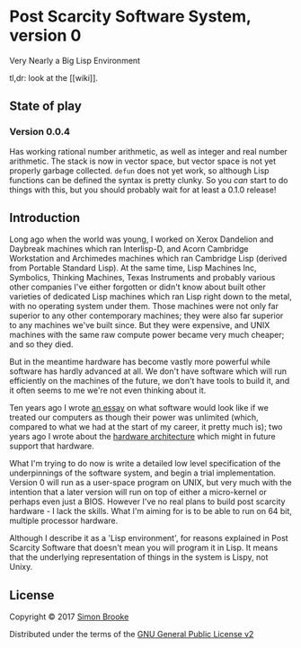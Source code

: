 # Post Scarcity Software System, version 0

Very Nearly a Big Lisp Environment

tl,dr: look at the [[wiki]].

## State of play

### Version 0.0.4

Has working rational number arithmetic, as well as integer and real number arithmetic. The stack is now in vector space, but vector space is not yet properly garbage collected. `defun` does not yet work, so although Lisp functions can be defined the syntax is pretty clunky. So you *can* start to do things with this, but you should probably wait for at least a 0.1.0 release!

## Introduction

Long ago when the world was young, I worked on Xerox Dandelion and Daybreak machines which ran Interlisp-D, and Acorn Cambridge Workstation and Archimedes machines which ran Cambridge Lisp (derived from Portable Standard Lisp). At the same time, Lisp Machines Inc, Symbolics, Thinking Machines, Texas Instruments and probably various other companies I've either forgotten or didn't know about built other varieties of dedicated Lisp machines which ran Lisp right down to the metal, with no operating system under them. Those machines were not only far superior to any other contemporary machines; they were also far superior to any machines we've built since. But they were expensive, and UNIX machines with the same raw compute power became very much cheaper; and so they died.

But in the meantime hardware has become vastly more powerful while software has hardly advanced at all. We don't have software which will run efficiently on the machines of the future, we don't have tools to build it, and it often seems to me we're not even thinking about it.

Ten years ago I wrote [an essay](http://blog.journeyman.cc/2006/02/post-scarcity-software.html) on what software would look like if we treated our computers as though their power was unlimited (which, compared to what we had at the start of my career, it pretty much is); two years ago I wrote about the [hardware architecture](http://blog.journeyman.cc/2014/10/post-scarcity-hardware.html) which might in future support that hardware.

What I'm trying to do now is write a detailed low level specification of the underpinnings of the software system, and begin a trial implementation. Version 0 will run as a user-space program on UNIX, but very much with the intention that a later version will run on top of either a micro-kernel or perhaps even just a BIOS. However I've no real plans to build post scarcity hardware - I lack the skills. What I'm aiming for is to be able to run on 64 bit, multiple processor hardware.

Although I describe it as a 'Lisp environment', for reasons explained in Post Scarcity Software that doesn't mean you will program it in Lisp. It means that the underlying representation of things in the system is Lispy, not Unixy.

## License

Copyright © 2017 [Simon Brooke](mailto:simon@journeyman.cc)

Distributed under the terms of the
[GNU General Public License v2](http://www.gnu.org/licenses/gpl-2.0.html)
